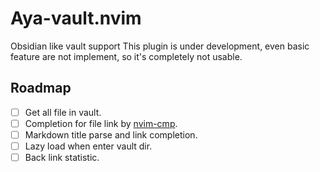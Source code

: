 # Aya-vault.nvim
Obsidian like vault support
This plugin is under development, even basic feature are not implement, so it's completely not usable.

## Roadmap

- [ ] Get all file in vault.
- [ ] Completion for file link by [nvim-cmp](https://github.com/hrsh7th/nvim-cmp).
- [ ] Markdown title parse and link completion.
- [ ] Lazy load when enter vault dir.
- [ ] Back link statistic.
